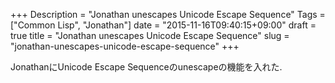+++
Description = "Jonathan unescapes Unicode Escape Sequence"
Tags = ["Common Lisp", "Jonathan"]
date = "2015-11-16T09:40:15+09:00"
draft = true
title = "Jonathan unescapes Unicode Escape Sequence"
slug = "jonathan-unescapes-unicode-escape-sequence"
+++

JonathanにUnicode Escape Sequenceのunescapeの機能を入れた.

<!--more-->
